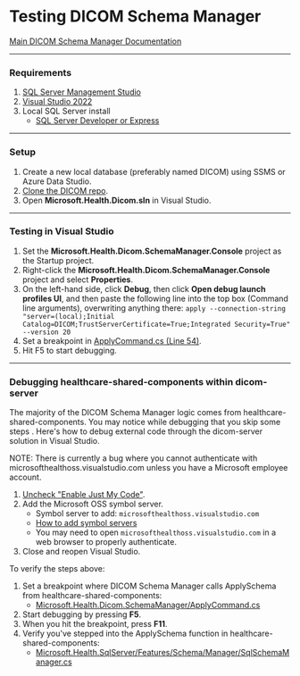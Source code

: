 # Testing DICOM Schema Manager

[Main DICOM Schema Manager Documentation](https://github.com/microsoft/dicom-server/blob/main/docs/resources/schema-manager.md)

---

### Requirements
1. [SQL Server Management Studio](https://docs.microsoft.com/en-us/sql/ssms/download-sql-server-management-studio-ssms)
2. [Visual Studio 2022](https://visualstudio.microsoft.com/downloads)
3. Local SQL Server install
   - [SQL Server Developer or Express](https://www.microsoft.com/en-us/sql-server/sql-server-downloads)

---

### Setup
1. Create a new local database (preferably named DICOM) using SSMS or Azure Data Studio.
2. [Clone the DICOM repo](https://github.com/microsoft/dicom-server.git).
3. Open **Microsoft.Health.Dicom.sln** in Visual Studio.

---

### Testing in Visual Studio

1. Set the **Microsoft.Health.Dicom.SchemaManager.Console** project as the Startup project.
2. Right-click the **Microsoft.Health.Dicom.SchemaManager.Console** project and select **Properties**.
3. On the left-hand side, click **Debug**, then click **Open debug launch profiles UI**, and then paste the following line into the top box (Command line arguments), overwriting anything there:
  `apply --connection-string "server=(local);Initial Catalog=DICOM;TrustServerCertificate=True;Integrated Security=True" --version 20`
4. Set a breakpoint in [ApplyCommand.cs (Line 54)](https://github.com/microsoft/dicom-server/blob/main/src/Microsoft.Health.Dicom.SchemaManager/ApplyCommand.cs#L54).
5. Hit F5 to start debugging.

---

### Debugging healthcare-shared-components within dicom-server

The majority of the DICOM Schema Manager logic comes from healthcare-shared-components. You may notice while debugging that you skip some steps . Here's how to debug external code through the dicom-server solution in Visual Studio.

NOTE: There is currently a bug where you cannot authenticate with microsofthealthoss.visualstudio.com unless you have a Microsoft employee account.

1. [Uncheck "Enable Just My Code"](https://docs.microsoft.com/en-us/visualstudio/debugger/just-my-code).
2. Add the Microsoft OSS symbol server.
   - Symbol server to add: `microsofthealthoss.visualstudio.com`
   - [How to add symbol servers](https://docs.microsoft.com/en-us/visualstudio/debugger/specify-symbol-dot-pdb-and-source-files-in-the-visual-studio-debugger)
   - You may need to open `microsofthealthoss.visualstudio.com` in a web browser to properly authenticate.
3. Close and reopen Visual Studio.

To verify the steps above:
1. Set a breakpoint where DICOM Schema Manager calls ApplySchema from healthcare-shared-components:
    - [Microsoft.Health.Dicom.SchemaManager/ApplyCommand.cs](https://github.com/microsoft/dicom-server/blob/main/src/Microsoft.Health.Dicom.SchemaManager/ApplyCommand.cs#L54)
2. Start debugging by pressing **F5**.
3. When you hit the breakpoint, press **F11**.
4. Verify you've stepped into the ApplySchema function in healthcare-shared-components:
    - [Microsoft.Health.SqlServer/Features/Schema/Manager/SqlSchemaManager.cs](https://github.com/microsoft/healthcare-shared-components/blob/main/src/Microsoft.Health.SqlServer/Features/Schema/Manager/SqlSchemaManager.cs#L53)
